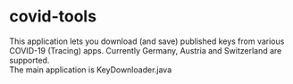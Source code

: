 # covid-tools
This application lets you download (and save) published keys from various COVID-19 (Tracing) apps. Currently Germany, Austria and Switzerland are supported.  
The main application is KeyDownloader.java
